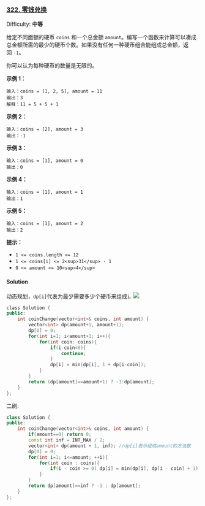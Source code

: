 ### [322\. 零钱兑换](https://leetcode-cn.com/problems/coin-change/)

Difficulty: **中等**


给定不同面额的硬币 `coins` 和一个总金额 `amount`。编写一个函数来计算可以凑成总金额所需的最少的硬币个数。如果没有任何一种硬币组合能组成总金额，返回 `-1`。

你可以认为每种硬币的数量是无限的。

**示例 1：**

```
输入：coins = [1, 2, 5], amount = 11
输出：3 
解释：11 = 5 + 5 + 1
```

**示例 2：**

```
输入：coins = [2], amount = 3
输出：-1
```

**示例 3：**

```
输入：coins = [1], amount = 0
输出：0
```

**示例 4：**

```
输入：coins = [1], amount = 1
输出：1
```

**示例 5：**

```
输入：coins = [1], amount = 2
输出：2
```

**提示：**

*   `1 <= coins.length <= 12`
*   `1 <= coins[i] <= 2<sup>31</sup> - 1`
*   `0 <= amount <= 10<sup>4</sup>`


#### Solution
动态规划，`dp[i]`代表为最少需要多少个硬币来组成`i`.
![](./Pic/322.png)


```cpp
​class Solution {
public:
    int coinChange(vector<int>& coins, int amount) {
        vector<int> dp(amount+1, amount+1);
        dp[0] = 0;
        for(int i=1; i<amount+1; i++){
            for(int coin: coins){
                if(i-coin<0){
                    continue;
                }
                dp[i] = min(dp[i], 1 + dp[i-coin]);
            }
        }
        return (dp[amount]==amount+1) ? -1:dp[amount];
    }
};
```


二刷:  

```cpp
class Solution {
public:
    int coinChange(vector<int>& coins, int amount) {
        if(amount==0) return 0;
        const int inf = INT_MAX / 2;
        vector<int> dp(amount + 1, inf); //dp[i]表示组成amount的方法数
        dp[0] = 0;
        for(int i=1; i<=amount; ++i){
            for(int coin : coins){
                if(i - coin >= 0) dp[i] = min(dp[i], dp[i - coin] + 1);
            }
        }
        return dp[amount]==inf ? -1 : dp[amount];
    }
};
```